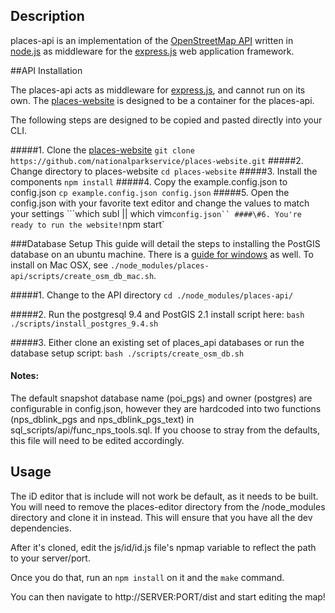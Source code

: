 ## Description

places-api is an implementation of the [OpenStreetMap API](http://wiki.openstreetmap.org/wiki/API_v0.6) written in [node.js](http://nodejs.org/) as middleware for the [express.js](http://expressjs.com/) web application framework.

##API Installation

The places-api acts as middleware for [express.js](https://github.com/strongloop/express), and cannot run on its own.
The [places-website](https://github.com/nationalparkservice/places-website) is designed to be a container for the places-api.

The following steps are designed to be copied and pasted directly into your CLI.

####\#1. Clone the [places-website](https://github.com/nationalparkservice/places-website)
  `git clone https://github.com/nationalparkservice/places-website.git`
####\#2. Change directory to places-website
  `cd places-website`
####\#3. Install the components
  `npm install`
####\#4. Copy the example.config.json to config.json
  `cp example.config.json config.json`
####\#5. Open the config.json with your favorite text editor and change the values to match your settings
  ```which subl || which vim` config.json``
####\#6. You're ready to run the website!
  `npm start`

##\#Database Setup
This guide will detail the steps to installing the PostGIS database on an ubuntu machine.
There is a [guide for windows](https://github.com/nationalparkservice/places-api/blob/places-api/scripts/tools/windowsInstall.txt) as well.
To install on Mac OSX, see `./node_modules/places-api/scripts/create_osm_db_mac.sh`.

####\#1. Change to the API directory
  `cd ./node_modules/places-api/`

####\#2. Run the postgresql 9.4 and PostGIS 2.1 install script here:
  `bash ./scripts/install_postgres_9.4.sh`

####\#3. Either clone an existing set of places_api databases or run the database setup script:
  `bash ./scripts/create_osm_db.sh`

#### Notes:

The default snapshot database name (poi_pgs) and owner (postgres) are configurable in config.json, however
they are hardcoded into two functions (nps_dblink_pgs and nps_dblink_pgs_text) in sql_scripts/api/func_nps_tools.sql.
If you choose to stray from the defaults, this file will need to be edited accordingly.

## Usage

The iD editor that is include will not work be default, as it needs to be built. You will need to remove the places-editor directory from the /node_modules directory and clone it in instead. This will ensure that you have all the dev dependencies.

After it's cloned, edit the js/id/id.js file's npmap variable to reflect the path to your server/port.

Once you do that, run an `npm install` on it and the `make` command.

You can then navigate to http://SERVER:PORT/dist and start editing the map!
